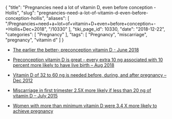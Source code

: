 {
    "title": "Pregnancies need a lot of vitamin D, even before conception - Hollis",
    "slug": "pregnancies-need-a-lot-of-vitamin-d-even-before-conception-hollis",
    "aliases": [
        "/Pregnancies+need+a+lot+of+vitamin+D+even+before+conception+-+Hollis+Dec+2018",
        "/10330"
    ],
    "tiki_page_id": 10330,
    "date": "2018-12-22",
    "categories": [
        "Pregnancy"
    ],
    "tags": [
        "Pregnancy",
        "miscarriage",
        "pregnancy",
        "vitamin d"
    ]
}


* [The earlier the better- preconception vitamin D - June 2018](/posts/the-earlier-the-better-preconception-vitamin-d)

* [Preconception vitamin D is great - every extra 10 ng associated with 10 percent more likely to have live birth – Aug 2018](/posts/preconception-vitamin-d-is-great-every-extra-10-ng-associated-with-10-percent-mo-have-live-birth)

* [Vitamin D of 32 to 60 ng is needed before, during, and after pregnancy – Dec 2012](/posts/vitamin-d-of-32-to-60-ng-is-needed-before-during-and-after-pregnancy)

* [Miscarriage in first trimester 2.5X more likely if less than 20 ng of vitamin D – July 2015](/posts/miscarriage-in-first-trimester-25x-more-likely-if-less-than-20-ng-of-vitamin-d)

* [Women with more than minimum vitamin D were 3.4 X more likely to achieve pregnancy](/posts/women-with-more-than-minimum-vitamin-d-were-34-x-more-likely-to-achieve-pregnanc-ave-live-births)